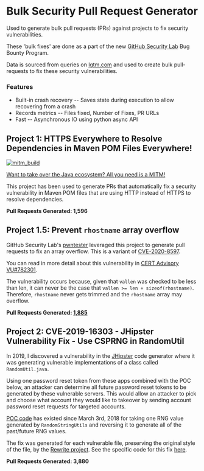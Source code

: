 # Bulk Security Pull Request Generator

Used to generate bulk pull requests (PRs) against projects to fix security vulnerabilities.

These 'bulk fixes' are done as a part of the new [GitHub Security Lab](https://securitylab.github.com/) Bug Bounty Program.

Data is sourced from queries on [lgtm.com](https://lgtm.com) and used to create bulk pull-requests to fix these security
vulnerabilities.

### Features

 - Built-in crash recovery -- Saves state during execution to allow recovering from a crash
 - Records metrics -- Files fixed, Number of Fixes, PR URLs
 - Fast -- Asynchronous IO using python async API

## Project 1: HTTPS Everywhere to Resolve Dependencies in Maven POM Files Everywhere! 

[![mitm_build](https://user-images.githubusercontent.com/1323708/59226671-90645200-8ba1-11e9-8ab3-39292bef99e9.jpeg)](https://medium.com/@jonathan.leitschuh/want-to-take-over-the-java-ecosystem-all-you-need-is-a-mitm-1fc329d898fb?source=friends_link&sk=3c99970c55a899ad9ef41f126efcde0e)

[Want to take over the Java ecosystem? All you need is a MITM!](https://medium.com/@jonathan.leitschuh/want-to-take-over-the-java-ecosystem-all-you-need-is-a-mitm-1fc329d898fb?source=friends_link&sk=3c99970c55a899ad9ef41f126efcde0e)

This project has been used to generate PRs that automatically fix a security vulnerability in Maven POM files that
are using HTTP instead of HTTPS to resolve dependencies.

**Pull Requests Generated: 1,596**


## Project 1.5: Prevent `rhostname` array overflow

GitHub Security Lab's [pwntester](https://github.com/pwntester) leveraged this project to generate pull requests to fix an array overflow. This is a variant of [CVE-2020-8597](https://nvd.nist.gov/vuln/detail/CVE-2020-8597).

You can read in more detail about this vulnerability in [CERT Advisory VU#782301](https://kb.cert.org/vuls/id/782301/).

The vulnerability occurs because, given that `vallen` was checked to be less than len, it can never be the case that `vallen >= len + sizeof(rhostname)`. Therefore, `rhostname` never gets trimmed and the `rhostname` array may overflow.

**Pull Requests Generated: [1,885](https://github.com/search?o=desc&q=author%3Aghsecuritylab+&s=comments&type=Issues)**

## Project 2: CVE-2019-16303 - JHipster Vulnerability Fix - Use CSPRNG in RandomUtil

In 2019, I discovered a vulnerability in the [JHipster](https://www.jhipster.tech/) code generator where it was
generating vulnerable implementations of a class called `RandomUtil.java`.
  
Using one password reset token from these apps combined with the POC below, an attacker can determine all future password
reset tokens to be generated by these vulnerable servers.
This would allow an attacker to pick and choose what account they would like to takeover by sending account password reset requests for targeted accounts.

[POC code](http://web.archive.org/web/20191126104359/https://medium.com/@alex91ar/the-java-soothsayer-a-practical-application-for-insecure-randomness-c67b0cd148cd) has existed since March 3rd, 2018 for taking one RNG value generated by `RandomStringUtils` and reversing it to generate all of the past/future RNG values.

The fix was generated for each vulnerable file, preserving the original style of the file, by the [Rewrite project](https://github.com/openrewrite/rewrite).
See the specific code for this fix [here](https://github.com/moderneinc/jhipster-cwe-338).

**Pull Requests Generated: 3,880**
